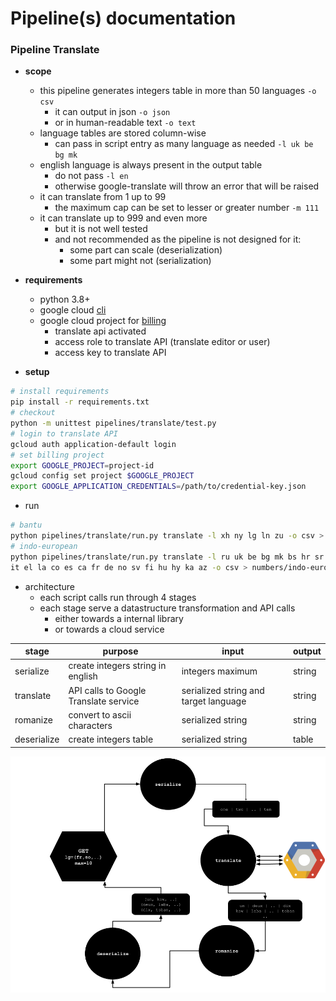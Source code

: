 # Pipeline(s) documentation

### Pipeline Translate

- **scope**

  - this pipeline generates integers table in more than 50 languages `-o csv`
    - it can output in json `-o json`
    - or in human-readable text `-o text`
  - language tables are stored column-wise
    - can pass in script entry as many language as needed `-l uk be bg mk`
  - english language is always present in the output table
    - do not pass `-l en`
    - otherwise google-translate will throw an error that will be raised 
  - it can translate from 1 up to 99 
    - the maximum cap can be set to lesser or greater number `-m 111`
  - it can translate up to 999 and even more
    - but it is not well tested 
    - and not recommended as the pipeline is not designed for it:
      - some part can scale (deserialization)
      - some part might not (serialization)


- **requirements**

  - python 3.8+
  - google cloud [cli](https://cloud.google.com/sdk/docs/install)
  - google cloud project for [billing](https://console.cloud.google.com/)
    - translate api activated
    - access role to translate API (translate editor or user)
    - access key to translate API


- **setup** 

````bash
# install requirements
pip install -r requirements.txt
# checkout
python -m unittest pipelines/translate/test.py
# login to translate API
gcloud auth application-default login
# set billing project
export GOOGLE_PROJECT=project-id
gcloud config set project $GOOGLE_PROJECT
export GOOGLE_APPLICATION_CREDENTIALS=/path/to/credential-key.json
````

- run

````bash
# bantu
python pipelines/translate/run.py translate -l xh ny lg ln zu -o csv > numbers/bantus.csv
# indo-european
python pipelines/translate/run.py translate -l ru uk be bg mk bs hr sr sk pl lv lt sl cs ro sq \
it el la co es ca fr de no sv fi hu hy ka az -o csv > numbers/indo-european.csv
````

- architecture
  - each script calls run through 4 stages
  - each stage serve a datastructure transformation and API calls
    - either towards a internal library
    - or towards a cloud service

| stage       | purpose                               | input                                 | output |
|-------------|---------------------------------------|---------------------------------------|--------|
| serialize   | create integers string in english     | integers maximum                      | string |
| translate   | API calls to Google Translate service | serialized string and target language | string |
| romanize    | convert to ascii characters           | serialized string                     | string |
| deserialize | create integers table                 | serialized string                     | table  |


![img](docs/translation-pipeline.png)
